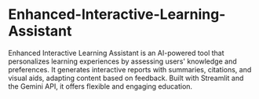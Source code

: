 # Enhanced-Interactive-Learning-Assistant
Enhanced Interactive Learning Assistant is an AI-powered tool that personalizes learning experiences by assessing users' knowledge and preferences. It generates interactive reports with summaries, citations, and visual aids, adapting content based on feedback. Built with Streamlit and the Gemini API, it offers flexible and engaging education.
